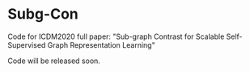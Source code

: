 # Subg-Con
Code for ICDM2020 full paper: "Sub-graph Contrast for Scalable Self-Supervised Graph Representation Learning"

Code will be released soon.
